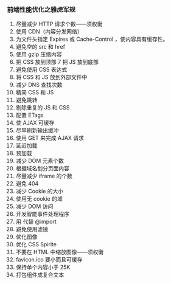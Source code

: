 ### 前端性能优化之雅虎军规

1. 尽量减少 HTTP 请求个数——须权衡
2. 使用 CDN（内容分发网络）
3. 为文件头指定 Expires 或 Cache-Control ，使内容具有缓存性。
4. 避免空的 src 和 href
5. 使用 gzip 压缩内容
6. 把 CSS 放到顶部
   7 把 JS 放到底部
7. 避免使用 CSS 表达式
8. 将 CSS 和 JS 放到外部文件中
9. 减少 DNS 查找次数
10. 精简 CSS 和 JS
11. 避免跳转
12. 剔除重复的 JS 和 CSS
13. 配置 ETags
14. 使 AJAX 可缓存
15. 尽早刷新输出缓冲
16. 使用 GET 来完成 AJAX 请求
17. 延迟加载
18. 预加载
19. 减少 DOM 元素个数
20. 根据域名划分页面内容
21. 尽量减少 iframe 的个数
22. 避免 404
23. 减少 Cookie 的大小
24. 使用无 cookie 的域
25. 减少 DOM 访问
26. 开发智能事件处理程序
27. 用 代替 @import
28. 避免使用滤镜
29. 优化图像
30. 优化 CSS Spirite
31. 不要在 HTML 中缩放图像——须权衡
32. favicon.ico 要小而且可缓存
33. 保持单个内容小于 25K
34. 打包组件成复合文本
